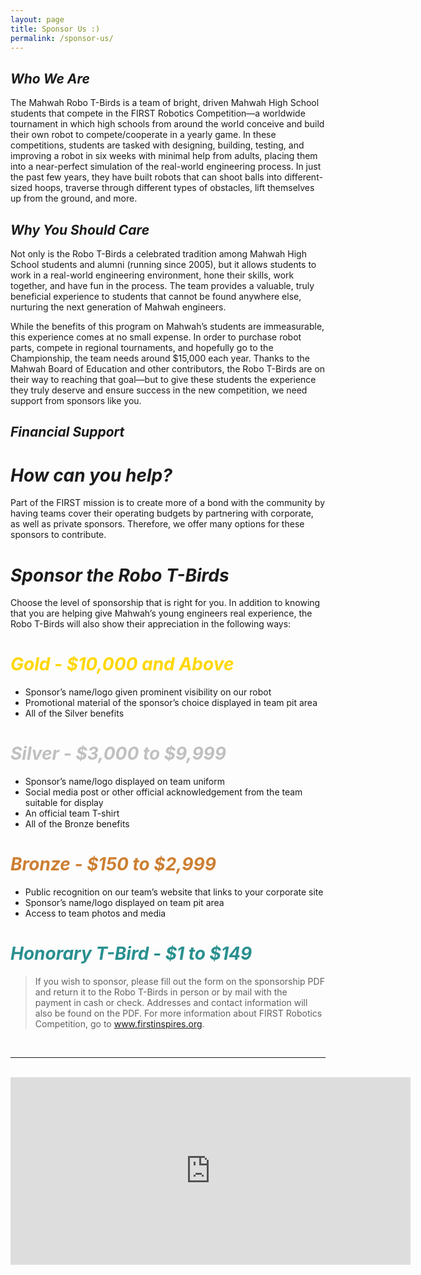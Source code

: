 ```yaml
---
layout: page
title: Sponsor Us :)
permalink: /sponsor-us/
---
```


## ***Who We Are***

The Mahwah Robo T-Birds is a team of bright, driven Mahwah High School students that compete in the FIRST Robotics Competition—a worldwide tournament in which high schools from around the world conceive and build their own robot to compete/cooperate in a yearly game. In these competitions, students are tasked with designing, building, testing, and improving a robot in six weeks with minimal help from adults, placing them into a near-perfect simulation of the real-world engineering process. In just the past few years, they have built robots that can shoot balls into different-sized hoops, traverse through different types of obstacles, lift themselves up from the ground, and more.

## ***Why You Should Care***

Not only is the Robo T-Birds a celebrated tradition among Mahwah High School students and alumni (running since 2005), but it allows students to work in a real-world engineering environment, hone their skills, work together, and have fun in the process. The team provides a valuable, truly beneficial experience to students that cannot be found anywhere else, nurturing the next generation of Mahwah engineers.

While the benefits of this program on Mahwah’s students are immeasurable, this experience comes at no small expense. In order to purchase robot parts, compete in regional tournaments, and hopefully go to the Championship, the team needs around $15,000 each year. Thanks to the Mahwah Board of Education and other contributors, the Robo T-Birds are on their way to reaching that goal—but to give these students the experience they truly deserve and ensure success in the new competition, we need support from sponsors like you.

## ***Financial Support***

# ***How can you help?***

Part of the FIRST mission is to create more of a bond with the community by having teams cover their operating budgets by partnering with corporate, as well as private sponsors. Therefore, we offer many options for these sponsors to contribute.

# ***Sponsor the Robo T-Birds***

Choose the level of sponsorship that is right for you. In addition to knowing that you are helping give Mahwah’s young engineers real experience, the Robo T-Birds will also show their appreciation in the following ways:

# <span style="color:gold"> ***Gold - $10,000 and Above***</span>

- Sponsor’s name/logo given prominent visibility on our robot
- Promotional material of the sponsor’s choice displayed in team pit area
- All of the Silver benefits

# <span style="color:silver"> ***Silver - $3,000 to $9,999***</span>

- Sponsor’s name/logo displayed on team uniform
- Social media post or other official acknowledgement from the team suitable for display
- An official team T-shirt
- All of the Bronze benefits

# <span style="color:#CD7F32"> ***Bronze - $150 to $2,999***</span>

- Public recognition on our team’s website that links to your corporate site
- Sponsor’s name/logo displayed on team pit area
- Access to team photos and media

# <span style="color:#298F8F"> ***Honorary T-Bird - $1 to $149***</span>


> If you wish to sponsor, please fill out the form on the sponsorship PDF and return it to the Robo T-Birds in person or by mail with the payment in cash or check. Addresses and contact information will also be found on the PDF. For more information about FIRST Robotics Competition, go to www.firstinspires.org.

<br>

---------------------------

<br>

<iframe src="https://docs.google.com/forms/d/e/1FAIpQLSdfLpwErOKCAJVRSkmCM0RAofV02Uaf-7b34vG293Ayqxgb9g/viewform?embedded=true" width="640" height="300" frameborder="0" marginheight="0" marginwidth="0">Loading…</iframe>
